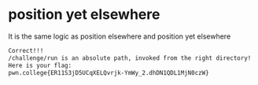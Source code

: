 # position yet elsewhere
It is the same logic as position elsewhere and position yet elsewhere
```bash
Correct!!!
/challenge/run is an absolute path, invoked from the right directory!
Here is your flag:
pwn.college{ER11S3jD5UCqXELQvrjk-YmWy_2.dhDN1QDL1MjN0czW}
```
